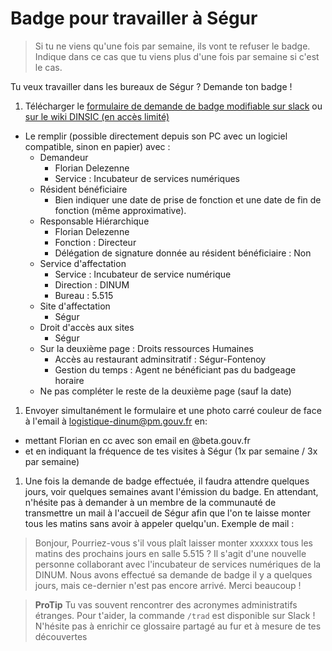 # Badge pour travailler à Ségur

> Si tu ne viens qu'une fois par semaine, ils vont te refuser le badge. Indique dans ce cas que tu viens plus d'une fois par semaine si c'est le cas.

Tu veux travailler dans les bureaux de Ségur ? Demande ton badge !

1. Télécharger le [formulaire de demande de badge modifiable sur slack](https://startups-detat.slack.com/files/U2XLYDU2Y/FPAU2464A/formulaire-arrivee-aout2019.pdf) ou [sur le wiki DINSIC \(en accès limité\)](https://dinsic.xwiki.com/xwiki/bin/login/XWiki/XWikiLogin;jsessionid=57DD606561AB79E7FDB6310EC18AC324?srid=VdLCm0oG&xredirect=%2Fxwiki%2Fbin%2Fview%2FDINSIC%2FFonctions_transverses%2FPole_des_affaires_generales%2FBadges%2F%3Fsrid%3DVdLCm0oG#Attachments)

* Le remplir \(possible directement depuis son PC avec un logiciel compatible, sinon en papier\) avec :
  * Demandeur
    * Florian Delezenne
    * Service : Incubateur de services numériques
  * Résident bénéficiaire
    * Bien indiquer une date de prise de fonction et une date de fin de fonction \(même approximative\).
  * Responsable Hiérarchique
    * Florian Delezenne
    * Fonction : Directeur
    * Délégation de signature donnée au résident bénéficiaire : Non
  * Service d'affectation
    * Service : Incubateur de service numérique
    * Direction : DINUM
    * Bureau : 5.515
  * Site d'affectation
    * Ségur
  * Droit d'accès aux sites
    * Ségur
  * Sur la deuxième page : Droits ressources Humaines
    * Accès au restaurant adminsitratif : Ségur-Fontenoy
    * Gestion du temps : Agent ne bénéficiant pas du badgeage horaire
  * Ne pas compléter le reste de la deuxième page \(sauf la date\)

1. Envoyer simultanément le formulaire et une photo carré couleur de face à l'email à [logistique-dinum@pm.gouv.fr](mailto:logistique-dinum@pm.gouv.fr) en:

* mettant Florian en cc avec son email en @beta.gouv.fr
* et en indiquant la fréquence de tes visites à Ségur \(1x par semaine / 3x par semaine\)

1. Une fois la demande de badge effectuée, il faudra attendre quelques jours, voir quelques semaines avant l'émission du badge. En attendant, n'hésite pas à demander à un membre de la communauté de transmettre un mail à l'accueil de Ségur afin que l'on te laisse monter tous les matins sans avoir à appeler quelqu'un. Exemple de mail :

> Bonjour, Pourriez-vous s'il vous plaît laisser monter xxxxxx tous les matins des prochains jours en salle 5.515 ? Il s'agit d'une nouvelle personne collaborant avec l'incubateur de services numériques de la DINUM. Nous avons effectué sa demande de badge il y a quelques jours, mais ce-dernier n'est pas encore arrivé. Merci beaucoup !

> **ProTip** Tu vas souvent rencontrer des acronymes administratifs étranges. Pour t'aider, la commande `/trad` est disponible sur Slack ! N'hésite pas à enrichir ce glossaire partagé au fur et à mesure de tes découvertes

